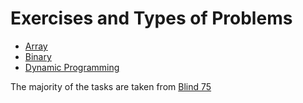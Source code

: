 # Exercises and Types of Problems


* [Array](./array/README.md)
* [Binary](./binary/README.md)
* [Dynamic Programming](./dynamic%20programming/README.md)

The majority of the tasks are taken from [Blind 75](https://www.teamblind.com/post/New-Year-Gift---Curated-List-of-Top-75-LeetCode-Questions-to-Save-Your-Time-OaM1orEU)
